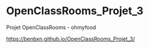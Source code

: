 # OpenClassRooms_Projet_3
Projet OpenClassRooms - ohmyfood



https://benbxn.github.io/OpenClassRooms_Projet_3/
